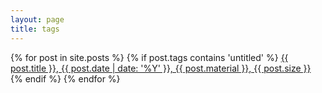 ```yaml
---
layout: page
title: tags
---
```


{% for post in site.posts %}
  {% if post.tags contains 'untitled' %}
    <a href="{{ site.baseurl }}{{ post.url }}">{{ post.title }}, {{ post.date | date: '%Y' }}, {{ post.material }}, {{ post.size }}</a>
  {% endif  %}
{% endfor %}
